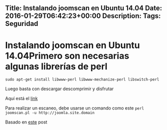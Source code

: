 Title: Instalando joomscan en Ubuntu 14.04
Date: 2016-01-29T06:42:23+00:00
Description: 
Tags: Seguridad
---
# Instalando joomscan en Ubuntu 14.04Primero son necesarias algunas librerías de perl

`sudo apt-get install libwww-perl libwww-mechanize-perl libswitch-perl`

Luego basta con descargar descomprimir y disfrutar

Aquí está el [link](http://sourceforge.net/projects/joomscan/)

Para realizar un escaneo, debe usarse un comando como este
`perl joomscan.pl -u http://joomla.site.domain`

Basado en [este](http://samiux.blogspot.com/2013/05/howto-joomscan-on-ubuntu-desktop-1204.html) post